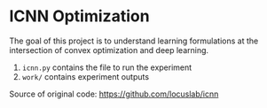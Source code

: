 # ICNN Optimization

The goal of this project is to understand learning formulations at the intersection of convex optimization and deep learning.

1. `icnn.py` contains the file to run the experiment
2. `work/` contains experiment outputs

Source of original code: https://github.com/locuslab/icnn